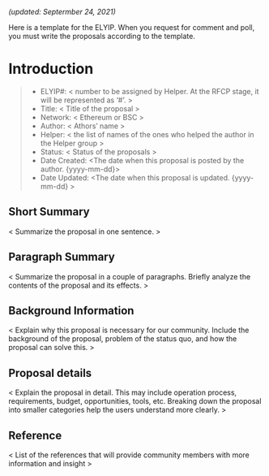 *(updated: Septermber 24, 2021)*

Here is a template for the ELYIP. When you request for comment and poll, you must write the proposals according to the template.

# Introduction
>- ELYIP#: < number to be assigned by Helper. At the RFCP stage, it will be represented as ‘#’. >
>- Title: < Title of the proposal >
>- Network: < Ethereum or BSC >
>- Author: < Athors’ name >
>- Helper: < the list of names of the ones who helped the author in the Helper group >
>- Status: < Status of the proposals >
>- Date Created: <The date when this proposal is posted by the author. {yyyy-mm-dd}>
>- Date Updated: <The date when this proposal is updated. {yyyy-mm-dd} >

## Short Summary
< Summarize the proposal in one sentence. >

## Paragraph Summary
< Summarize the proposal in a couple of paragraphs. Briefly analyze the contents of the proposal and its effects. >

## Background Information
< Explain why this proposal is necessary for our community. Include the background of the proposal, problem of the status quo, and how the proposal can solve this. >

## Proposal details
< Explain the proposal in detail. This may include operation process, requirements, budget, opportunities, tools, etc. Breaking down the proposal into smaller categories help the users understand more clearly. >

## Reference
< List of the references that will provide community members with more information and insight >
